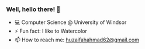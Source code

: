 ### Well, hello there! 👋


- 💻 Computer Science @ University of Windsor
- ⚡ Fun fact: I like to Watercolor
- 📫 How to reach me: huzaifahahmad62@gmail.com

